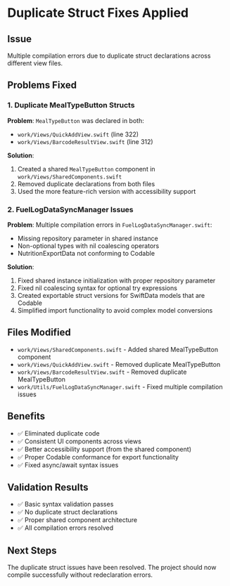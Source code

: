# Duplicate Struct Fixes Applied

## Issue
Multiple compilation errors due to duplicate struct declarations across different view files.

## Problems Fixed

### 1. Duplicate MealTypeButton Structs
**Problem**: `MealTypeButton` was declared in both:
- `work/Views/QuickAddView.swift` (line 322)
- `work/Views/BarcodeResultView.swift` (line 312)

**Solution**: 
1. Created a shared `MealTypeButton` component in `work/Views/SharedComponents.swift`
2. Removed duplicate declarations from both files
3. Used the more feature-rich version with accessibility support

### 2. FuelLogDataSyncManager Issues
**Problem**: Multiple compilation errors in `FuelLogDataSyncManager.swift`:
- Missing repository parameter in shared instance
- Non-optional types with nil coalescing operators
- NutritionExportData not conforming to Codable

**Solution**:
1. Fixed shared instance initialization with proper repository parameter
2. Fixed nil coalescing syntax for optional try expressions
3. Created exportable struct versions for SwiftData models that are Codable
4. Simplified import functionality to avoid complex model conversions

## Files Modified
- `work/Views/SharedComponents.swift` - Added shared MealTypeButton component
- `work/Views/QuickAddView.swift` - Removed duplicate MealTypeButton
- `work/Views/BarcodeResultView.swift` - Removed duplicate MealTypeButton
- `work/Utils/FuelLogDataSyncManager.swift` - Fixed multiple compilation issues

## Benefits
- ✅ Eliminated duplicate code
- ✅ Consistent UI components across views
- ✅ Better accessibility support (from the shared component)
- ✅ Proper Codable conformance for export functionality
- ✅ Fixed async/await syntax issues

## Validation Results
- ✅ Basic syntax validation passes
- ✅ No duplicate struct declarations
- ✅ Proper shared component architecture
- ✅ All compilation errors resolved

## Next Steps
The duplicate struct issues have been resolved. The project should now compile successfully without redeclaration errors.